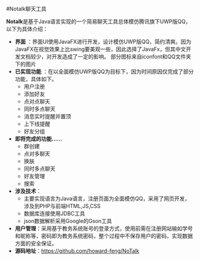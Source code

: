 #Notalk聊天工具

**Notalk**是基于Java语言实现的一个简易聊天工具总体模仿腾讯旗下UWP版QQ，以下为具体介绍：
 
- **界面** ：界面UI使用JavaFX进行开发，设计模仿UWP版QQ，简约清爽。因为JavaFX在视觉效果上比swing要美观一些，因此选择了JavaFx，但其中文开发文档较少，对开发造成了一定的影响。
部分图标来自iconfont和QQ文件夹下的图片
- **已实现功能** ：在以全面模仿UWP版QQ为目标下，因为时间原因仅完成了部分功能，具体如下。
  - 用户注册
  - 添加好友
  - 点对点聊天
  - 同时多点聊天
  - 消息实时提醒并置顶
  - 上下线提醒
  - 好友分组
- **即将完成的功能……**
  - 群创建
  - 点对多聊天
  - 换肤
  - 同时多点聊天
  - 好友管理
  - 搜索
- **涉及技术**：
  - 主要实现语言为Java语言，注册页面为全面模仿QQ，采用了网页开发，涉及到PHP与前端HTML,JS,CSS 
  - 数据库连接使用JDBC工具
  - json数据解析采用Google的Gson工具
- **用户管理**：采用基于教务系统账号的登录方式，使用前需在注册网站输如学号和昵称等，密码即为教务系统密码，整个过程中不保存用户的密码，实现数据方面的安全保证。
- **源码地址**：https://github.com/howard-feng/NoTalk

